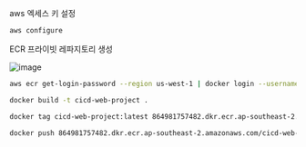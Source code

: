 aws 엑세스 키 설정

```sh
aws configure
```

ECR 프라이빗 레파지토리 생성

![image](https://github.com/user-attachments/assets/2e847bff-79ce-4ee6-b6ef-4e6e7521dbf1)

```sh
aws ecr get-login-password --region us-west-1 | docker login --username AWS --password-stdin 864981757482.dkr.ecr.us-west-1.amazonaws.com
```

```sh
docker build -t cicd-web-project .
```

```sh
docker tag cicd-web-project:latest 864981757482.dkr.ecr.ap-southeast-2.amazonaws.com/cicd-web-project:latest
```

```sh
docker push 864981757482.dkr.ecr.ap-southeast-2.amazonaws.com/cicd-web-project:latest
```

